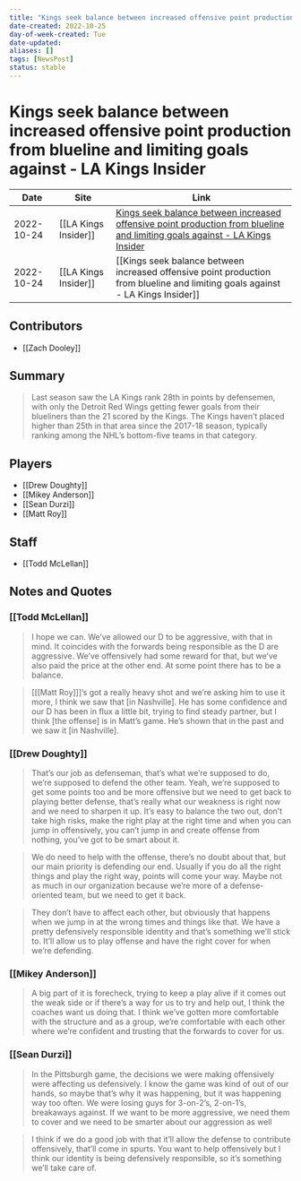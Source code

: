 ```yaml
---
title: "Kings seek balance between increased offensive point production from blueline and limiting goals against - LA Kings Insider"
date-created: 2022-10-25
day-of-week-created: Tue
date-updated: 
aliases: []
tags: [NewsPost]
status: stable
---
```


# Kings seek balance between increased offensive point production from blueline and limiting goals against - LA Kings Insider

| Date       | Site                 | Link                                                                                                                                                                                                                                                                       |
| ---------- | -------------------- | -------------------------------------------------------------------------------------------------------------------------------------------------------------------------------------------------------------------------------------------------------------------------- |
| 2022-10-24 | [[LA Kings Insider]] | [Kings seek balance between increased offensive point production from blueline and limiting goals against - LA Kings Insider](https://lakingsinsider.com/2022/10/24/kings-seek-balance-between-increased-offensive-point-production-from-blueline-limiting-goals-against/) |
| 2022-10-24 | [[LA Kings Insider]] | [[Kings seek balance between increased offensive point production from blueline and limiting goals against - LA Kings Insider]]                                                                                                                                            |

## Contributors
- [[Zach Dooley]]


## Summary
> Last season saw the LA Kings rank 28th in points by defensemen, with only the Detroit Red Wings getting fewer goals from their blueliners than the 21 scored by the Kings. The Kings haven’t placed higher than 25th in that area since the 2017-18 season, typically ranking among the NHL’s bottom-five teams in that category.


## Players
- [[Drew Doughty]]
- [[Mikey Anderson]]
- [[Sean Durzi]]
- [[Matt Roy]]


## Staff
- [[Todd McLellan]]


## Notes and Quotes
### [[Todd McLellan]]
> I hope we can. We’ve allowed our D to be aggressive, with that in mind. It coincides with the forwards being responsible as the D are aggressive. We’ve offensively had some reward for that, but we’ve also paid the price at the other end. At some point there has to be a balance.

> \[[[Matt Roy]]]’s got a really heavy shot and we’re asking him to use it more, I think we saw that \[in Nashville]. He has some confidence and our D has been in flux a little bit, trying to find steady partner, but I think \[the offense] is in Matt’s game. He’s shown that in the past and we saw it \[in Nashville].

### [[Drew Doughty]]
> That’s our job as defenseman, that’s what we’re supposed to do, we’re supposed to defend the other team. Yeah, we’re supposed to get some points too and be more offensive but we need to get back to playing better defense, that’s really what our weakness is right now and we need to sharpen it up. It’s easy to balance the two out, don’t take high risks, make the right play at the right time and when you can jump in offensively, you can’t jump in and create offense from nothing, you’ve got to be smart about it.

> We do need to help with the offense, there’s no doubt about that, but our main priority is defending our end. Usually if you do all the right things and play the right way, points will come your way. Maybe not as much in our organization because we’re more of a defense-oriented team, but we need to get it back.

> They don’t have to affect each other, but obviously that happens when we jump in at the wrong times and things like that. We have a pretty defensively responsible identity and that’s something we’ll stick to. It’ll allow us to play offense and have the right cover for when we’re defending.

### [[Mikey Anderson]]
> A big part of it is forecheck, trying to keep a play alive if it comes out the weak side or if there’s a way for us to try and help out, I think the coaches want us doing that. I think we’ve gotten more comfortable with the structure and as a group, we’re comfortable with each other where we’re confident and trusting that the forwards to cover for us.

### [[Sean Durzi]]
> In the Pittsburgh game, the decisions we were making offensively were affecting us defensively. I know the game was kind of out of our hands, so maybe that’s why it was happening, but it was happening way too often. We were losing guys for 3-on-2’s, 2-on-1’s, breakaways against. If we want to be more aggressive, we need them to cover and we need to be smarter about our aggression as well

> I think if we do a good job with that it’ll allow the defense to contribute offensively, that’ll come in spurts. You want to help offensively but I think our identity is being defensively responsible, so it’s something we’ll take care of.

